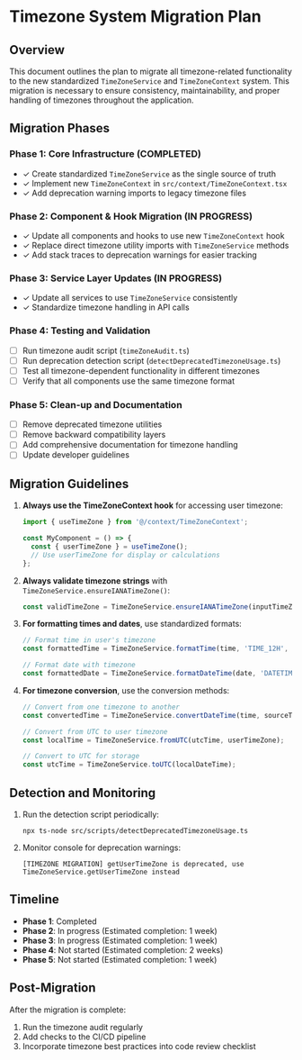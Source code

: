 
# Timezone System Migration Plan

## Overview

This document outlines the plan to migrate all timezone-related functionality to the new standardized `TimeZoneService` and `TimeZoneContext` system. This migration is necessary to ensure consistency, maintainability, and proper handling of timezones throughout the application.

## Migration Phases

### Phase 1: Core Infrastructure (COMPLETED)
- ✓ Create standardized `TimeZoneService` as the single source of truth
- ✓ Implement new `TimeZoneContext` in `src/context/TimeZoneContext.tsx`
- ✓ Add deprecation warning imports to legacy timezone files

### Phase 2: Component & Hook Migration (IN PROGRESS)
- ✓ Update all components and hooks to use new `TimeZoneContext` hook
- ✓ Replace direct timezone utility imports with `TimeZoneService` methods
- ✓ Add stack traces to deprecation warnings for easier tracking

### Phase 3: Service Layer Updates (IN PROGRESS)
- ✓ Update all services to use `TimeZoneService` consistently
- ✓ Standardize timezone handling in API calls

### Phase 4: Testing and Validation
- [ ] Run timezone audit script (`timeZoneAudit.ts`)
- [ ] Run deprecation detection script (`detectDeprecatedTimezoneUsage.ts`)
- [ ] Test all timezone-dependent functionality in different timezones
- [ ] Verify that all components use the same timezone format

### Phase 5: Clean-up and Documentation
- [ ] Remove deprecated timezone utilities 
- [ ] Remove backward compatibility layers
- [ ] Add comprehensive documentation for timezone handling
- [ ] Update developer guidelines

## Migration Guidelines

1. **Always use the TimeZoneContext hook** for accessing user timezone:
   ```typescript
   import { useTimeZone } from '@/context/TimeZoneContext';
   
   const MyComponent = () => {
     const { userTimeZone } = useTimeZone();
     // Use userTimeZone for display or calculations
   };
   ```

2. **Always validate timezone strings** with `TimeZoneService.ensureIANATimeZone()`:
   ```typescript
   const validTimeZone = TimeZoneService.ensureIANATimeZone(inputTimeZone);
   ```

3. **For formatting times and dates**, use standardized formats:
   ```typescript
   // Format time in user's timezone
   const formattedTime = TimeZoneService.formatTime(time, 'TIME_12H', userTimeZone);
   
   // Format date with timezone
   const formattedDate = TimeZoneService.formatDateTime(date, 'DATETIME_FULL', userTimeZone);
   ```

4. **For timezone conversion**, use the conversion methods:
   ```typescript
   // Convert from one timezone to another
   const convertedTime = TimeZoneService.convertDateTime(time, sourceTimezone, targetTimezone);
   
   // Convert from UTC to user timezone
   const localTime = TimeZoneService.fromUTC(utcTime, userTimeZone);
   
   // Convert to UTC for storage
   const utcTime = TimeZoneService.toUTC(localDateTime);
   ```

## Detection and Monitoring

1. Run the detection script periodically:
   ```
   npx ts-node src/scripts/detectDeprecatedTimezoneUsage.ts
   ```

2. Monitor console for deprecation warnings:
   ```
   [TIMEZONE MIGRATION] getUserTimeZone is deprecated, use TimeZoneService.getUserTimeZone instead
   ```

## Timeline

- **Phase 1**: Completed
- **Phase 2**: In progress (Estimated completion: 1 week)
- **Phase 3**: In progress (Estimated completion: 1 week)
- **Phase 4**: Not started (Estimated completion: 2 weeks)
- **Phase 5**: Not started (Estimated completion: 1 week)

## Post-Migration

After the migration is complete:
1. Run the timezone audit regularly
2. Add checks to the CI/CD pipeline
3. Incorporate timezone best practices into code review checklist
